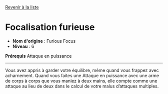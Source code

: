 [Revenir à la liste](list.md)

# Focalisation furieuse

 * **Nom d'origine** : Furious Focus
 * **Niveau** : 6


<p><strong>Prérequis</strong> Attaque en puissance</p>
<hr>
<p>Vous avez appris à garder votre équilibre, même quand vous frappez avec acharnement. Quand vous faites une Attaque en puissance avec une arme de corps à corps que vous maniez à deux mains, elle compte comme une attaque au lieu de deux dans le calcul de votre malus d’attaques multiples.</p>